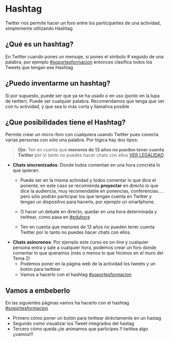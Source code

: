# Hashtag

Twitter nos permite hacer un foro entre los participantes de una actividad, simplemente utilizando Hashtag

## ¿Qué es un hashtag?

En Twitter cuando pones un mensaje, si pones el símbolo # seguido de una palabra, por ejemplo [#soportesformacion](https://twitter.com/search?q=%23soportesformacion&amp;src=typd) entonces clasifica todos los Tweets que tengan ese Hashtag

## ¿Puedo inventarme un hashtag?

Sí por supuesto, puede ser que ya se ha usado o en uso (ponlo en la lupa de twitter). Puede ser cualquier palabra. Recomendamos que tenga que ver con tu actividad, y que sea lo más corta y llamativa posible

## ¿Que posibilidades tiene el Hashtag?

Permite crear un micro-foro con cualquiera usando Twitter pues conecta varias personas con sólo una palabra. Por lógica hay dos tipos:

>**Ojo**: Ten en cuenta que **menores de 13 años no pueden tener cuenta Twitter** por lo tanto no puedes hacer chats con ellos [VER LEGALIDAD](https://catedu.gitbooks.io/redes-sociales-en-educacion/content/ojo-no-es-legal.html).

- **Chats sincronizados**: Donde todos comentan en una hora concreta lo que quieran:
    - Puede ser en la misma actividad y todos comentar lo que dice el ponente, en este caso se recomienda **proyectar** en directo lo que dice la audiencia, muy recomendable en ponencias, conferencias.... pero sólo podrán participar los que tengan cuenta en Twitter y tengan un dispositivo para hacerlo, por ejemplo un smartphone.
    - O hacer un debate en directo, quedar en una hora determinada y twittear, como pasa en [#eduhora](https://twitter.com/search?q=%23eduhora&amp;src=typd)
    
    - Ten en cuenta que menores de 13 años no pueden tener cuenta Twitter por lo tanto no puedes hacer chats con ellos.
- **Chats asincronos**: Por ejemplo este curso es on-line y cualquier persona entra y sale a cualquier hora, podemos crear un foro donde comentar lo que queramos (más o menos lo que hicimos en el muro del Tema 2)
    - Podemos poner en la página web de la actividad los tweets y un botón para twittear
    - Vamos a hacerlo con el hashtag [#soportesformacion](https://twitter.com/search?q=%23soportesformacion&amp;src=typd) 

## Vamos a embeberlo

En las siguientes páginas vamos ha hacerlo con el hashtag [#soportesformacion](https://twitter.com/search?q=%23soportesformacion&amp;src=typd) 

- Primero cómo poner un botón para twittear diréctamente en un hastag
- Segundo como visualizar los Tweet integrados del hastag
- Tercero cómo queda ¡¡te animamos que participes !! twittea algo ¡¡vamos!!!


